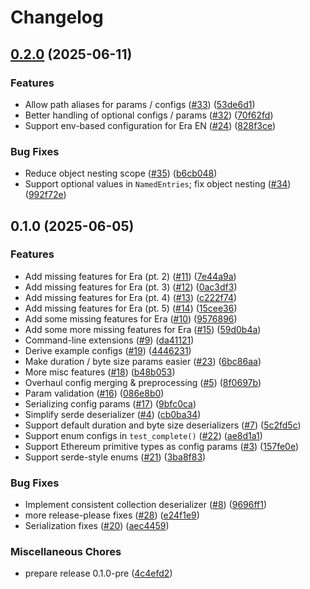 # Changelog

## [0.2.0](https://github.com/matter-labs/smart-config/compare/v0.1.0...v0.2.0) (2025-06-11)


### Features

* Allow path aliases for params / configs ([#33](https://github.com/matter-labs/smart-config/issues/33)) ([53de6d1](https://github.com/matter-labs/smart-config/commit/53de6d1faa8709d8ef970bf9be0f5d61c62c63f2))
* Better handling of optional configs / params ([#32](https://github.com/matter-labs/smart-config/issues/32)) ([70f62fd](https://github.com/matter-labs/smart-config/commit/70f62fddbb9f17157f115309e3aab6586b5d2926))
* Support env-based configuration for Era EN ([#24](https://github.com/matter-labs/smart-config/issues/24)) ([828f3ce](https://github.com/matter-labs/smart-config/commit/828f3cef26c72a63aec01351112596a041086a53))


### Bug Fixes

* Reduce object nesting scope ([#35](https://github.com/matter-labs/smart-config/issues/35)) ([b6cb048](https://github.com/matter-labs/smart-config/commit/b6cb0480e872508c498a11f585112ce10673d55e))
* Support optional values in `NamedEntries`; fix object nesting ([#34](https://github.com/matter-labs/smart-config/issues/34)) ([992f72e](https://github.com/matter-labs/smart-config/commit/992f72e6540a116bf91bdc03151bf0067834dff0))

## 0.1.0 (2025-06-05)


### Features

* Add missing features for Era (pt. 2) ([#11](https://github.com/matter-labs/smart-config/issues/11)) ([7e44a9a](https://github.com/matter-labs/smart-config/commit/7e44a9ae34373e4fe8444f29f3d94a190a263e1f))
* Add missing features for Era (pt. 3) ([#12](https://github.com/matter-labs/smart-config/issues/12)) ([0ac3df3](https://github.com/matter-labs/smart-config/commit/0ac3df36da07a6097f259cb3112499a7b2c43c01))
* Add missing features for Era (pt. 4) ([#13](https://github.com/matter-labs/smart-config/issues/13)) ([c222f74](https://github.com/matter-labs/smart-config/commit/c222f74bb01d80b22bbf68a6cde650d677610095))
* Add missing features for Era (pt. 5) ([#14](https://github.com/matter-labs/smart-config/issues/14)) ([15cee36](https://github.com/matter-labs/smart-config/commit/15cee36ecb5b8df88d5a5f6e9f383972752c7cbd))
* Add some missing features for Era ([#10](https://github.com/matter-labs/smart-config/issues/10)) ([9576896](https://github.com/matter-labs/smart-config/commit/95768961a019d1e432d0a5b9278078a68318db0b))
* Add some more missing features for Era ([#15](https://github.com/matter-labs/smart-config/issues/15)) ([59d0b4a](https://github.com/matter-labs/smart-config/commit/59d0b4ab24c4fe8385115198d0f4882a296f57cb))
* Command-line extensions ([#9](https://github.com/matter-labs/smart-config/issues/9)) ([da41121](https://github.com/matter-labs/smart-config/commit/da411215e93cb9a200745407fc28e821d11e01f1))
* Derive example configs ([#19](https://github.com/matter-labs/smart-config/issues/19)) ([4446231](https://github.com/matter-labs/smart-config/commit/444623149bc7ae69300b1b7dfd2639b33138db47))
* Make duration / byte size params easier ([#23](https://github.com/matter-labs/smart-config/issues/23)) ([6bc86aa](https://github.com/matter-labs/smart-config/commit/6bc86aa7833ce08276861951ba72b4426a37a893))
* More misc features ([#18](https://github.com/matter-labs/smart-config/issues/18)) ([b48b053](https://github.com/matter-labs/smart-config/commit/b48b053a4b653f1843609846c31331a74fced14f))
* Overhaul config merging & preprocessing ([#5](https://github.com/matter-labs/smart-config/issues/5)) ([8f0697b](https://github.com/matter-labs/smart-config/commit/8f0697b02c130cae6c103d05ed1ca69ce8781440))
* Param validation ([#16](https://github.com/matter-labs/smart-config/issues/16)) ([086e8b0](https://github.com/matter-labs/smart-config/commit/086e8b096fddb37ea1abc1a752540347c9e79e9e))
* Serializing config params ([#17](https://github.com/matter-labs/smart-config/issues/17)) ([9bfc0ca](https://github.com/matter-labs/smart-config/commit/9bfc0ca10d46a285767ad2c4e2a6b63e8bac4dac))
* Simplify serde deserializer ([#4](https://github.com/matter-labs/smart-config/issues/4)) ([cb0ba34](https://github.com/matter-labs/smart-config/commit/cb0ba34a5669783ae51cfc3a470b9ecd37dd98c3))
* Support default duration and byte size deserializers ([#7](https://github.com/matter-labs/smart-config/issues/7)) ([5c2fd5c](https://github.com/matter-labs/smart-config/commit/5c2fd5c460ab45ac90586177a3d86519eeb31c4a))
* Support enum configs in `test_complete()` ([#22](https://github.com/matter-labs/smart-config/issues/22)) ([ae8d1a1](https://github.com/matter-labs/smart-config/commit/ae8d1a179731cf131d58d28daa5ae98df2609e8a))
* Support Ethereum primitive types as config params ([#3](https://github.com/matter-labs/smart-config/issues/3)) ([157fe0e](https://github.com/matter-labs/smart-config/commit/157fe0e64babcc393b364730fe10bd9fbe1d4ea4))
* Support serde-style enums ([#21](https://github.com/matter-labs/smart-config/issues/21)) ([3ba8f83](https://github.com/matter-labs/smart-config/commit/3ba8f838a9499190b73579bf111b92a3c14753a7))


### Bug Fixes

* Implement consistent collection deserializer ([#8](https://github.com/matter-labs/smart-config/issues/8)) ([9696ff1](https://github.com/matter-labs/smart-config/commit/9696ff103772a24876a49e46aa80025f8416d266))
* more release-please fixes ([#28](https://github.com/matter-labs/smart-config/issues/28)) ([e24f1e9](https://github.com/matter-labs/smart-config/commit/e24f1e952829079ce2525146769b8af17242b94f))
* Serialization fixes ([#20](https://github.com/matter-labs/smart-config/issues/20)) ([aec4459](https://github.com/matter-labs/smart-config/commit/aec4459182ef78bdb7d3b03f04ffbd80259adeb9))


### Miscellaneous Chores

* prepare release 0.1.0-pre ([4c4efd2](https://github.com/matter-labs/smart-config/commit/4c4efd2fb4b8e1d500a610c582df6f08c9a3c3eb))
